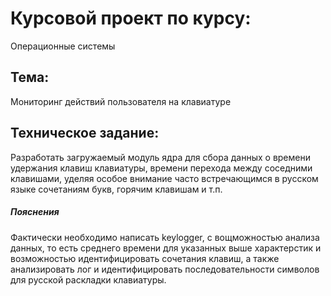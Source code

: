 # Курсовой проект по курсу:

Операционные системы

## Тема:

Мониторинг действий пользователя на клавиатуре

## Техническое задание:

Разработать загружаемый модуль ядра для сбора данных о времени удержания клавиш клавиатуры, времени перехода между соседними клавишами, уделяя особое внимание часто встречающимся в русском языке сочетаниям букв, горячим клавишам и т.п.

##### Пояснения 

Фактически необходимо написать keylogger, с вощможностью анализа данных, то есть среднего времени для указанных выше характерстик и возможностью идентифицировать сочетания клавиш, а также анализировать лог и идентифицировать последовательности символов для русской раскладки клавиатуры.
